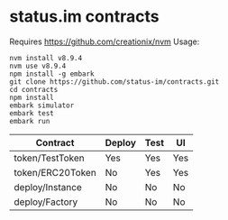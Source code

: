 # status.im contracts
Requires https://github.com/creationix/nvm
Usage: 
 ```
 nvm install v8.9.4
 nvm use v8.9.4
 npm install -g embark
 git clone https://github.com/status-im/contracts.git
 cd contracts
 npm install
 embark simulator
 embark test
 embark run
 ```

| Contract                               | Deploy | Test | UI  |
| -------------------------------------- | ------ | ---- | --- |
| token/TestToken                        | Yes    | Yes  | Yes |
| token/ERC20Token                       | No     | Yes  | Yes |
| deploy/Instance                        | No     | No   | No  |
| deploy/Factory                         | No     | No   | No  |